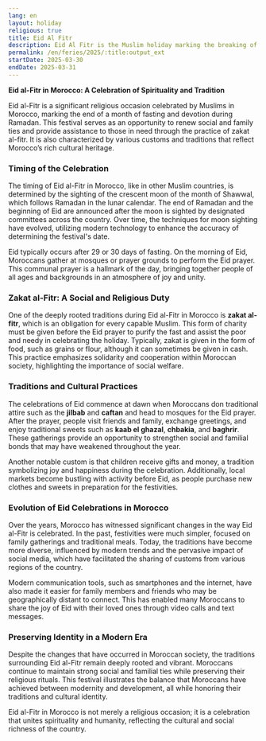 ```yaml
---
lang: en
layout: holiday
religious: true
title: Eid Al Fitr
description: Eid Al Fitr is the Muslim holiday marking the breaking of the fast in the month of Ramadan. It is celebrated on the first day of the month of Shawwal.
permalink: /en/feries/2025/:title:output_ext
startDate: 2025-03-30
endDate: 2025-03-31
---
```

**Eid al-Fitr in Morocco: A Celebration of Spirituality and Tradition**

Eid al-Fitr is a significant religious occasion celebrated by Muslims in Morocco, marking the end of a month of fasting and devotion during Ramadan. This festival serves as an opportunity to renew social and family ties and provide assistance to those in need through the practice of zakat al-fitr. It is also characterized by various customs and traditions that reflect Morocco’s rich cultural heritage.

### Timing of the Celebration
The timing of Eid al-Fitr in Morocco, like in other Muslim countries, is determined by the sighting of the crescent moon of the month of Shawwal, which follows Ramadan in the lunar calendar. The end of Ramadan and the beginning of Eid are announced after the moon is sighted by designated committees across the country. Over time, the techniques for moon sighting have evolved, utilizing modern technology to enhance the accuracy of determining the festival's date.

Eid typically occurs after 29 or 30 days of fasting. On the morning of Eid, Moroccans gather at mosques or prayer grounds to perform the Eid prayer. This communal prayer is a hallmark of the day, bringing together people of all ages and backgrounds in an atmosphere of joy and unity.

### Zakat al-Fitr: A Social and Religious Duty
One of the deeply rooted traditions during Eid al-Fitr in Morocco is **zakat al-fitr**, which is an obligation for every capable Muslim. This form of charity must be given before the Eid prayer to purify the fast and assist the poor and needy in celebrating the holiday. Typically, zakat is given in the form of food, such as grains or flour, although it can sometimes be given in cash. This practice emphasizes solidarity and cooperation within Moroccan society, highlighting the importance of social welfare.

### Traditions and Cultural Practices
The celebrations of Eid commence at dawn when Moroccans don traditional attire such as the **jilbab** and **caftan** and head to mosques for the Eid prayer. After the prayer, people visit friends and family, exchange greetings, and enjoy traditional sweets such as **kaab el ghazal**, **chbakia**, and **baghrir**. These gatherings provide an opportunity to strengthen social and familial bonds that may have weakened throughout the year.

Another notable custom is that children receive gifts and money, a tradition symbolizing joy and happiness during the celebration. Additionally, local markets become bustling with activity before Eid, as people purchase new clothes and sweets in preparation for the festivities.

### Evolution of Eid Celebrations in Morocco
Over the years, Morocco has witnessed significant changes in the way Eid al-Fitr is celebrated. In the past, festivities were much simpler, focused on family gatherings and traditional meals. Today, the traditions have become more diverse, influenced by modern trends and the pervasive impact of social media, which have facilitated the sharing of customs from various regions of the country.

Modern communication tools, such as smartphones and the internet, have also made it easier for family members and friends who may be geographically distant to connect. This has enabled many Moroccans to share the joy of Eid with their loved ones through video calls and text messages.

### Preserving Identity in a Modern Era
Despite the changes that have occurred in Moroccan society, the traditions surrounding Eid al-Fitr remain deeply rooted and vibrant. Moroccans continue to maintain strong social and familial ties while preserving their religious rituals. This festival illustrates the balance that Moroccans have achieved between modernity and development, all while honoring their traditions and cultural identity.

Eid al-Fitr in Morocco is not merely a religious occasion; it is a celebration that unites spirituality and humanity, reflecting the cultural and social richness of the country.